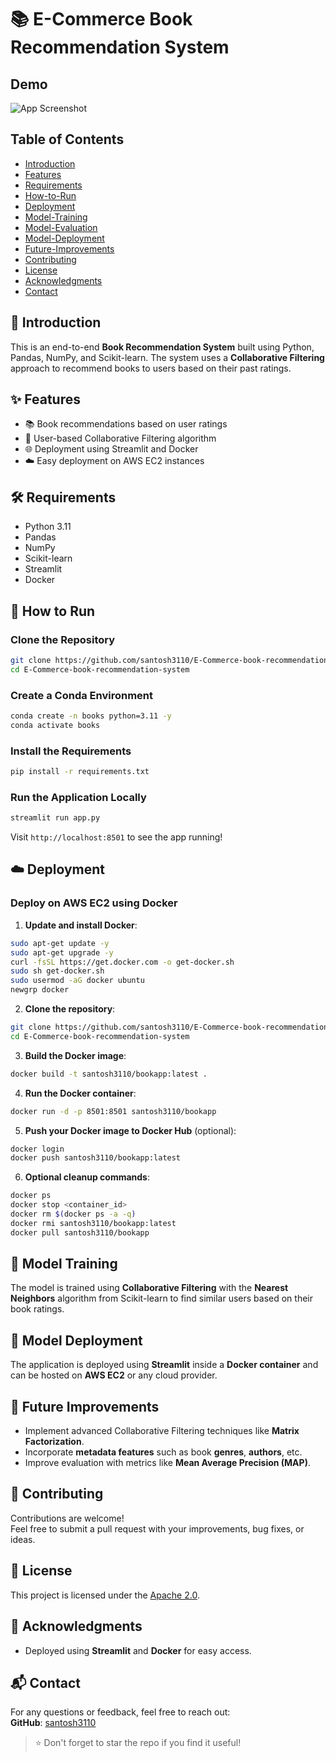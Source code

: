 
# 📚 E-Commerce Book Recommendation System

## Demo
![App Screenshot](c:\Users\lenovo\Desktop\image.png)

## Table of Contents
- [Introduction](#introduction)
- [Features](#features)
- [Requirements](#requirements)
- [How-to-Run](#how-to-run)
- [Deployment](#deployment)
- [Model-Training](#model-training)
- [Model-Evaluation](#model-evaluation)
- [Model-Deployment](#model-deployment)
- [Future-Improvements](#future-improvements)
- [Contributing](#contributing)
- [License](#license)
- [Acknowledgments](#acknowledgments)
- [Contact](#contact)

## 🚀 Introduction
This is an end-to-end **Book Recommendation System** built using Python, Pandas, NumPy, and Scikit-learn. The system uses a **Collaborative Filtering** approach to recommend books to users based on their past ratings.

## ✨ Features
- 📚 Book recommendations based on user ratings
- 👥 User-based Collaborative Filtering algorithm
- 🌐 Deployment using Streamlit and Docker
- ☁️ Easy deployment on AWS EC2 instances

## 🛠️ Requirements
- Python 3.11
- Pandas
- NumPy
- Scikit-learn
- Streamlit
- Docker

## 🚀 How to Run

### Clone the Repository
```bash
git clone https://github.com/santosh3110/E-Commerce-book-recommendation-system.git
cd E-Commerce-book-recommendation-system
```

### Create a Conda Environment
```bash
conda create -n books python=3.11 -y
conda activate books
```

### Install the Requirements
```bash
pip install -r requirements.txt
```

### Run the Application Locally
```bash
streamlit run app.py
```

Visit `http://localhost:8501` to see the app running!

## ☁️ Deployment

### Deploy on AWS EC2 using Docker

1. **Update and install Docker**:
```bash
sudo apt-get update -y
sudo apt-get upgrade -y
curl -fsSL https://get.docker.com -o get-docker.sh
sudo sh get-docker.sh
sudo usermod -aG docker ubuntu
newgrp docker
```

2. **Clone the repository**:
```bash
git clone https://github.com/santosh3110/E-Commerce-book-recommendation-system.git
cd E-Commerce-book-recommendation-system
```

3. **Build the Docker image**:
```bash
docker build -t santosh3110/bookapp:latest .
```

4. **Run the Docker container**:
```bash
docker run -d -p 8501:8501 santosh3110/bookapp
```

5. **Push your Docker image to Docker Hub** (optional):
```bash
docker login
docker push santosh3110/bookapp:latest
```

6. **Optional cleanup commands**:
```bash
docker ps
docker stop <container_id>
docker rm $(docker ps -a -q)
docker rmi santosh3110/bookapp:latest
docker pull santosh3110/bookapp
```

## 🧠 Model Training
The model is trained using **Collaborative Filtering** with the **Nearest Neighbors** algorithm from Scikit-learn to find similar users based on their book ratings.

## 🚀 Model Deployment
The application is deployed using **Streamlit** inside a **Docker container** and can be hosted on **AWS EC2** or any cloud provider.

## 🌟 Future Improvements
- Implement advanced Collaborative Filtering techniques like **Matrix Factorization**.
- Incorporate **metadata features** such as book **genres**, **authors**, etc.
- Improve evaluation with metrics like **Mean Average Precision (MAP)**.

## 🤝 Contributing
Contributions are welcome!  
Feel free to submit a pull request with your improvements, bug fixes, or ideas.

## 📜 License
This project is licensed under the [Apache 2.0](LICENSE).

## 🙏 Acknowledgments
- Deployed using **Streamlit** and **Docker** for easy access.

## 📬 Contact
For any questions or feedback, feel free to reach out:  
**GitHub**: [santosh3110](https://github.com/santosh3110)

> ⭐ Don't forget to star the repo if you find it useful!
